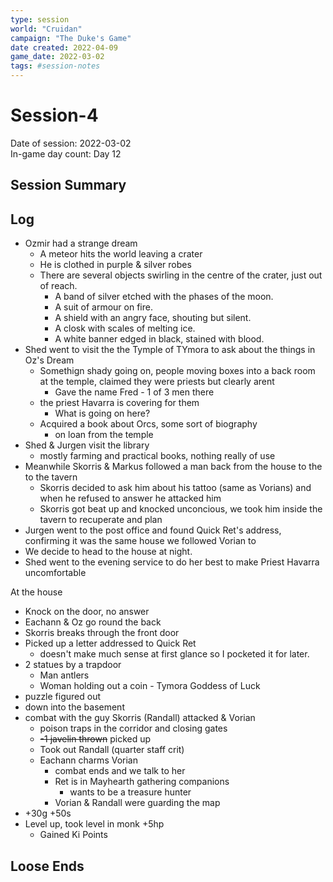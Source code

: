 ```yaml
---
type: session
world: "Cruidan"
campaign: "The Duke's Game"
date created: 2022-04-09
game_date: 2022-03-02
tags: #session-notes
---
```

# Session-4
Date of session: 2022-03-02  
In-game day count: Day 12

## Session Summary


## Log
- Ozmir had a strange dream
	- A meteor hits the world leaving a crater
	- He is clothed in purple & silver robes
	- There are several objects swirling in the centre of the crater, just out of reach.
		- A band of silver etched with the phases of the moon.
		- A suit of armour on fire.
		- A shield with an angry face, shouting but silent.
		- A closk with scales of melting ice.
		- A white banner edged in black, stained with blood.
- Shed went to visit the the Tymple of TYmora to ask about the things in Oz's Dream
	- Somethign shady going on, people moving boxes into a back room at the temple, claimed they were priests but clearly arent
		- Gave the name Fred - 1 of 3 men there
	- the priest Havarra is covering for them
		- What is going on here?
	- Acquired a book about Orcs, some sort of biography
		- on loan from the temple
- Shed & Jurgen visit the library
	- mostly farming and practical books, nothing really of use
- Meanwhile Skorris & Markus followed a man back from the house to the to the tavern
	- Skorris decided to ask him about his tattoo (same as Vorians) and when he refused to answer he attacked him
	- Skorris got beat up and knocked unconcious, we took him inside the tavern to recuperate and plan
- Jurgen went to the post office and found Quick Ret's address, confirming it was the same house we followed Vorian to
- We decide to head to the house at night.
- Shed went to the evening service to do her best to make Priest Havarra uncomfortable

At the house
- Knock on the door, no answer
- Eachann & Oz go round the back
- Skorris breaks through the front door
- Picked up a letter addressed to Quick Ret
	- doesn't make much sense at first glance so I pocketed it for later.
- 2 statues by a trapdoor
	- Man antlers
	- Woman holding out a coin - Tymora Goddess of Luck
- puzzle figured out
- down into the basement
- combat with the guy Skorris (Randall) attacked & Vorian
	- poison traps in the corridor and closing gates
	- ~~-1 javelin thrown~~  picked up
	- Took out Randall (quarter staff crit)
	- Eachann charms Vorian
		- combat ends and we talk to her
		- Ret is in Mayhearth gathering companions
			- wants to be a treasure hunter
		- Vorian & Randall were guarding the map
- +30g +50s
- Level up, took level in monk +5hp
	- Gained Ki Points

## Loose Ends

